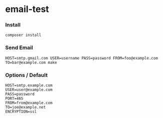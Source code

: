 # email-test

### Install

```composer install```

### Send Email

```
HOST=smtp.gmail.com USER=username PASS=password FROM=foo@example.com TO=bar@example.com make

```

### Options / Default

```
HOST=smtp.example.com
USER=user@example.com
PASS=password
PORT=465
FROM=from@example.com
TO=joe@example.net
ENCRYPTION=ssl
```
